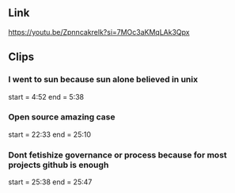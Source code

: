 ## Link
https://youtu.be/Zpnncakrelk?si=7MOc3aKMqLAk3Qpx

## Clips

### I went to sun because sun alone believed in unix
start = 4:52
end = 5:38

### Open source amazing case
start = 22:33
end = 25:10

### Dont fetishize governance or process because for most projects github is enough
start = 25:38
end = 25:47
